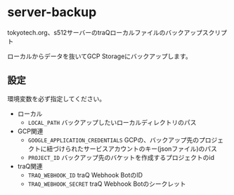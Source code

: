 # server-backup

tokyotech.org、s512サーバーのtraQローカルファイルのバックアップスクリプト

ローカルからデータを抜いてGCP Storageにバックアップします。

## 設定
環境変数を必ず指定してください。

- ローカル
  - `LOCAL_PATH` バックアップしたいローカルディレクトリのパス
- GCP関連
  - `GOOGLE_APPLICATION_CREDENTIALS` GCPの、バックアップ先のプロジェクトに紐づけられたサービスアカウントのキー(jsonファイル)のパス
  - `PROJECT_ID` バックアップ先のバケットを作成するプロジェクトのid
- traQ関連
  - `TRAQ_WEBHOOK_ID` traQ Webhook BotのID
  - `TRAQ_WEBHOOK_SECRET` traQ Webhook Botのシークレット
